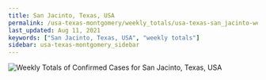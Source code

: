 ```yaml
---
title: San Jacinto, Texas, USA
permalink: /usa-texas-montgomery/weekly_totals/usa-texas-san_jacinto-weekly_totals.html
last_updated: Aug 11, 2021
keywords: ["San Jacinto, Texas, USA", "weekly totals"]
sidebar: usa-texas-montgomery_sidebar
---
```


![Weekly Totals of Confirmed Cases for San Jacinto, Texas, USA](/covid_tracker/images/graphs/usa-texas-san_jacinto-weekly_totals_graph.png)
